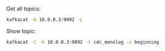 Get all topics:
```bash
kafkacat -b 10.0.0.3:9092 -L
```

Show topic:
```bash
kafkacat -C -b 10.0.0.3:9092 -t cdc_monolog -o beginning
```

